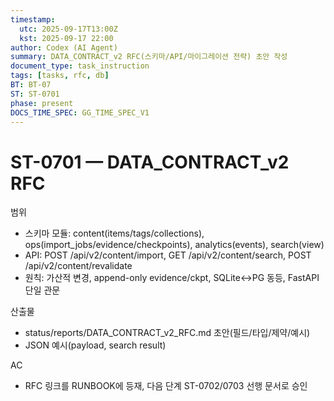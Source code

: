 ```yaml
---
timestamp:
  utc: 2025-09-17T13:00Z
  kst: 2025-09-17 22:00
author: Codex (AI Agent)
summary: DATA_CONTRACT_v2 RFC(스키마/API/마이그레이션 전략) 초안 작성
document_type: task_instruction
tags: [tasks, rfc, db]
BT: BT-07
ST: ST-0701
phase: present
DOCS_TIME_SPEC: GG_TIME_SPEC_V1
---
```


# ST-0701 — DATA_CONTRACT_v2 RFC

범위
- 스키마 모듈: content(items/tags/collections), ops(import_jobs/evidence/checkpoints), analytics(events), search(view)
- API: POST /api/v2/content/import, GET /api/v2/content/search, POST /api/v2/content/revalidate
- 원칙: 가산적 변경, append-only evidence/ckpt, SQLite↔PG 동등, FastAPI 단일 관문

산출물
- status/reports/DATA_CONTRACT_v2_RFC.md 초안(필드/타입/제약/예시)
- JSON 예시(payload, search result)

AC
- RFC 링크를 RUNBOOK에 등재, 다음 단계 ST-0702/0703 선행 문서로 승인

